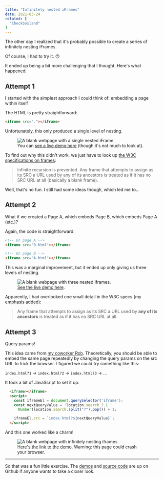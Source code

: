 ```yaml
---
title: "Infinitely nested iFrames"
date: 2021-03-24
related: [
  "Checkboxland"
]
---
```


The other day I realized that it's probably possible to create a series of infinitely nesting iFrames.

Of course, I had to try it. 🙃

It ended up being a bit more challenging that I thought. Here's what happened.

## Attempt 1

I started with the simplest approach I could think of: embedding a page within itself

The HTML is pretty straightforward:

```html
<iframe src="."></iframe>
```

Unfortunately, this only produced a single level of nesting.

<figure class="center">
  <img src="{{site.url}}/assets/images/iframes-attempt-1.png" alt="A blank webpage with a single nested iFrame." />
  <figcaption>You can <a href="{{site.url}}/infinitely-nested-iframes/1.html">see a live demo here</a> (though it's not much to look at).</figcaption>
</figure>

To find out why this didn't work, we just have to look up [the W3C specifications on frames](https://www.w3.org/TR/WD-frames-970331):

> Infinite recursion is prevented. Any frame that attempts to assign as its SRC a URL used by any of its ancestors is treated as if it has no SRC URL at all (basically a blank frame).

Well, that's no fun. I still had some ideas though, which led me to...

## Attempt 2

What if we created a Page A, which embeds Page B, which embeds Page A (etc.)?

Again, the code is straightforward:

```html
<!-- On page A -->
<iframe src="B.html"></iframe>

<!-- On page B -->
<iframe src="A.html"></iframe>
```

This was a marginal improvement, but it ended up only giving us three levels of nesting.

<figure class="center">
  <img src="{{site.url}}/assets/images/iframes-attempt-2.png" alt="A blank webpage with three nested iframes." />
  <figcaption><a href="{{site.url}}/infinitely-nested-iframes/2-a.html">See the live demo here</a>.</figcaption>
</figure>

Apparently, I had overlooked one small detail in the W3C specs (my emphasis added):

> Any frame that attempts to assign as its SRC a URL used by **any of its ancestors** is treated as if it has no SRC URL at all.

## Attempt 3

Query params!

This idea came from [my coworker Rob](http://twitter.com/robtarr). Theoretically, you should be able to embed the same page repeatedly by changing the query params on the src URL to trick the browser. I figured we could try something like this:

`index.html?1` → `index.html?2` → `index.html?3` → …

It took a bit of JavaScript to set it up:

```html
  <iframe></iframe>
  <script>
    const iframeEl = document.querySelector('iframe');
    const nextQueryValue = !location.search ? 1 :
      Number(location.search.split("?").pop()) + 1;

    iframeEl.src = `index.html?${nextQueryValue}`;
  </script>
```

And this one worked like a charm!

<figure class="center">
  <img src="{{site.url}}/assets/images/iframes-attempt-3.png" alt="A blank webpage with infinitely nesting iframes." />
  <figcaption><a href="{{site.url}}/infinitely-nested-iframes/3.html">Here's the link to the demo</a>. Warning: this page could crash your browser.</figcaption>
</figure>

<hr class="section-divider" />

So that was a fun little exercise. The [demos]({{site.url}}/infinitely-nested-iframes/) and [source code](https://github.com/bryanbraun/infinitely-nested-iframes) are up on Github if anyone wants to take a closer look.
